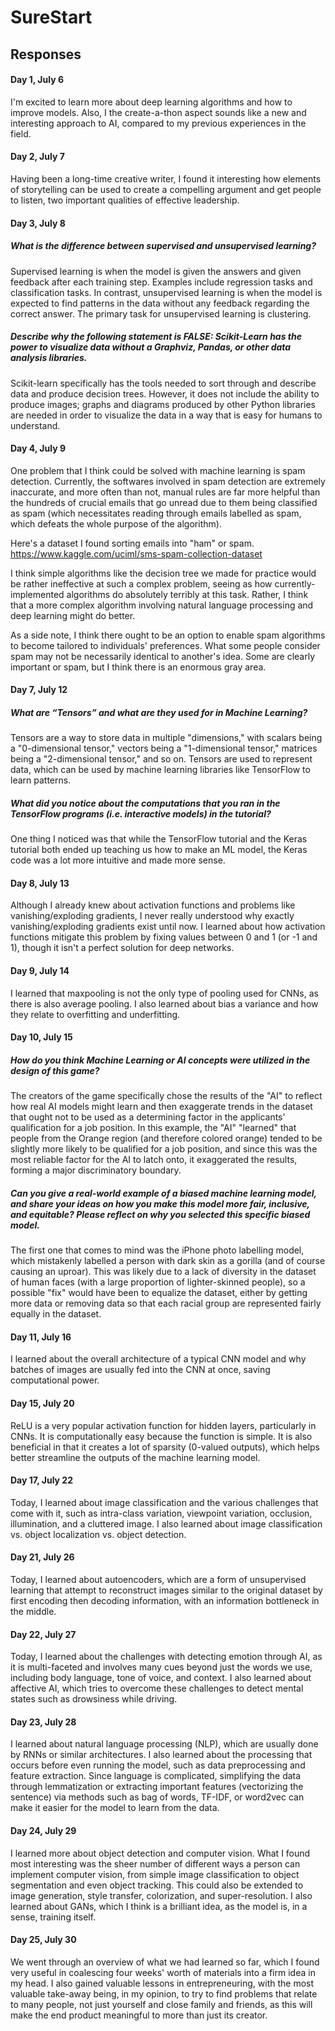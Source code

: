 # SureStart
## Responses
#### Day 1, July 6
I'm excited to learn more about deep learning algorithms and how to improve models. Also, I the create-a-thon aspect sounds like a new and interesting approach to AI, compared to my previous experiences in the field.
#### Day 2, July 7
Having been a long-time creative writer, I found it interesting how elements of storytelling can be used to create a compelling argument and get people to listen, two important qualities of effective leadership.
#### Day 3, July 8
##### What is the difference between supervised and unsupervised learning?
Supervised learning is when the model is given the answers and given feedback after each training step. Examples include regression tasks and classification tasks. In contrast, unsupervised learning is when the model is expected to find patterns in the data without any feedback regarding the correct answer. The primary task for unsupervised learning is clustering.
##### Describe why the following statement is FALSE: Scikit-Learn has the power to visualize data without a Graphviz, Pandas, or other data analysis libraries.
Scikit-learn specifically has the tools needed to sort through and describe data and produce decision trees. However, it does not include the ability to produce images; graphs and diagrams produced by other Python libraries are needed in order to visualize the data in a way that is easy for humans to understand.
#### Day 4, July 9
One problem that I think could be solved with machine learning is spam detection. Currently, the softwares involved in spam detection are extremely inaccurate, and more often than not, manual rules are far more helpful than the hundreds of crucial emails that go unread due to them being classified as spam (which necessitates reading through emails labelled as spam, which defeats the whole purpose of the algorithm).

Here's a dataset I found sorting emails into "ham" or spam. https://www.kaggle.com/uciml/sms-spam-collection-dataset

I think simple algorithms like the decision tree we made for practice would be rather ineffective at such a complex problem, seeing as how currently-implemented algorithms do absolutely terribly at this task. Rather, I think that a more complex algorithm involving natural language processing and deep learning might do better.

As a side note, I think there ought to be an option to enable spam algorithms to become tailored to individuals' preferences. What some people consider spam may not be necessarily identical to another's idea. Some are clearly important or spam, but I think there is an enormous gray area.

#### Day 7, July 12
##### What are “Tensors” and what are they used for in Machine Learning?
Tensors are a way to store data in multiple "dimensions," with scalars being a "0-dimensional tensor," vectors being a "1-dimensional tensor," matrices being a "2-dimensional tensor," and so on. Tensors are used to represent data, which can be used by machine learning libraries like TensorFlow to learn patterns.
##### What did you notice about the computations that you ran in the TensorFlow programs (i.e. interactive models) in the tutorial?
One thing I noticed was that while the TensorFlow tutorial and the Keras tutorial both ended up teaching us how to make an ML model, the Keras code was a lot more intuitive and made more sense.

#### Day 8, July 13
Although I already knew about activation functions and problems like vanishing/exploding gradients, I never really understood why exactly vanishing/exploding gradients exist until now. I learned about how activation functions mitigate this problem by fixing values between 0 and 1 (or -1 and 1), though it isn't a perfect solution for deep networks.

#### Day 9, July 14
I learned that maxpooling is not the only type of pooling used for CNNs, as there is also average pooling. I also learned about bias a variance and how they relate to overfitting and underfitting.

#### Day 10, July 15
##### How do you think Machine Learning or AI concepts were utilized in the design of this game?
The creators of the game specifically chose the results of the "AI" to reflect how real AI models might learn and then exaggerate trends in the dataset that ought not to be used as a determining factor in the applicants' qualification for a job position. In this example, the "AI" "learned" that people from the Orange region (and therefore colored orange) tended to be slightly more likely to be qualified for a job position, and since this was the most reliable factor for the AI to latch onto, it exaggerated the results, forming a major discriminatory boundary.

##### Can you give a real-world example of a biased machine learning model, and share your ideas on how you make this model more fair, inclusive, and equitable? Please reflect on why you selected this specific biased model.
The first one that comes to mind was the iPhone photo labelling model, which mistakenly labelled a person with dark skin as a gorilla (and of course causing an uproar). This was likely due to a lack of diversity in the dataset of human faces (with a large proportion of lighter-skinned people), so a possible "fix" would have been to equalize the dataset, either by getting more data or removing data so that each racial group are represented fairly equally in the dataset.

#### Day 11, July 16
I learned about the overall architecture of a typical CNN model and why batches of images are usually fed into the CNN at once, saving computational power.

#### Day 15, July 20
ReLU is a very popular activation function for hidden layers, particularly in CNNs. It is computationally easy because the function is simple. It is also beneficial in that it creates a lot of sparsity (0-valued outputs), which helps better streamline the outputs of the machine learning model. 

#### Day 17, July 22
Today, I learned about image classification and the various challenges that come with it, such as intra-class variation, viewpoint variation, occlusion, illumination, and a cluttered image. I also learned about image classification vs. object localization vs. object detection.

#### Day 21, July 26
Today, I learned about autoencoders, which are a form of unsupervised learning that attempt to reconstruct images similar to the original dataset by first encoding then decoding information, with an information bottleneck in the middle.

#### Day 22, July 27
Today, I learned about the challenges with detecting emotion through AI, as it is multi-faceted and involves many cues beyond just the words we use, including body language, tone of voice, and context. I also learned about affective AI, which tries to overcome these challenges to detect mental states such as drowsiness while driving.

#### Day 23, July 28
I learned about natural language processing (NLP), which are usually done by RNNs or similar architectures. I also learned about the processing that occurs before even running the model, such as data preprocessing and feature extraction. Since language is complicated, simplifying the data through lemmatization or extracting important features (vectorizing the sentence) via methods such as bag of words, TF-IDF, or word2vec can make it easier for the model to learn from the data.

#### Day 24, July 29
I learned more about object detection and computer vision. What I found most interesting was the sheer number of different ways a person can implement computer vision, from simple image classification to object segmentation and even object tracking. This could also be extended to image generation, style transfer, colorization, and super-resolution. I also learned about GANs, which I think is a brilliant idea, as the model is, in a sense, training itself.

#### Day 25, July 30
We went through an overview of what we had learned so far, which I found very useful in coalescing four weeks' worth of materials into a firm idea in my head. I also gained valuable lessons in entrepreneuring, with the most valuable take-away being, in my opinion, to try to find problems that relate to many people, not just yourself and close family and friends, as this will make the end product meaningful to more than just its creator.

